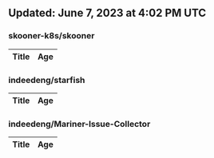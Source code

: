 ## Updated: June 7, 2023 at 4:02 PM UTC


### skooner-k8s/skooner
|**Title**|**Age**|
|:----|:----|


### indeedeng/starfish
|**Title**|**Age**|
|:----|:----|


### indeedeng/Mariner-Issue-Collector
|**Title**|**Age**|
|:----|:----|